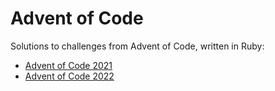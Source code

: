 # Advent of Code

Solutions to challenges from Advent of Code, written in Ruby:

- [Advent of Code 2021](https://adventofcode.com/2021/)
- [Advent of Code 2022](https://adventofcode.com/2022/)
